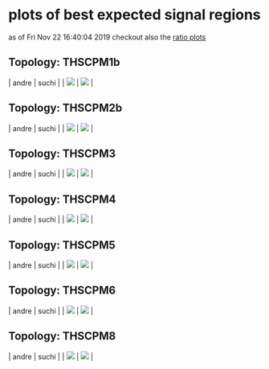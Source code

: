 # plots of best expected signal regions
as of Fri Nov 22 16:40:04 2019
checkout also the [ratio plots](README.md)

## Topology: THSCPM1b

| andre | suchi |
| <img src="bestSR_CMS-EXO-13-006-andre_THSCPM1b.png" /> | <img src="bestSR_CMS-EXO-13-006_THSCPM1b.png" /> |

## Topology: THSCPM2b

| andre | suchi |
| <img src="bestSR_CMS-EXO-13-006-andre_THSCPM2b.png" /> | <img src="bestSR_CMS-EXO-13-006_THSCPM2b.png" /> |

## Topology: THSCPM3

| andre | suchi |
| <img src="bestSR_CMS-EXO-13-006-andre_THSCPM3.png" /> | <img src="bestSR_CMS-EXO-13-006_THSCPM3.png" /> |

## Topology: THSCPM4

| andre | suchi |
| <img src="bestSR_CMS-EXO-13-006-andre_THSCPM4.png" /> | <img src="bestSR_CMS-EXO-13-006_THSCPM4.png" /> |

## Topology: THSCPM5

| andre | suchi |
| <img src="bestSR_CMS-EXO-13-006-andre_THSCPM5.png" /> | <img src="bestSR_CMS-EXO-13-006_THSCPM5.png" /> |

## Topology: THSCPM6

| andre | suchi |
| <img src="bestSR_CMS-EXO-13-006-andre_THSCPM6.png" /> | <img src="bestSR_CMS-EXO-13-006_THSCPM6.png" /> |

## Topology: THSCPM8

| andre | suchi |
| <img src="bestSR_CMS-EXO-13-006-andre_THSCPM8.png" /> | <img src="bestSR_CMS-EXO-13-006_THSCPM8.png" /> |
